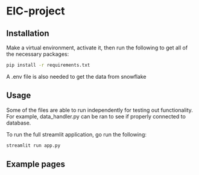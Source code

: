 # EIC-project

## Installation 

Make a virtual environment, activate it, then run the following to get all of the necessary packages:

```bash 
pip install -r requirements.txt
```

A .env file is also needed to get the data from snowflake

## Usage 

Some of the files are able to run independently for testing out functionality. For example, data_handler.py can be ran to see if properly connected to database. 

To run the full streamlit application, go run the following: 

```bash 
streamlit run app.py
```

## Example pages
